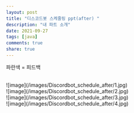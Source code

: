 ```yaml
---
layout: post
title: "디스코드봇 스케줄링 ppt(after) "
description: "내 파트 소개"
date: 2021-09-27
tags: [java]
comments: true
share: true
---
```




파란색 = 피드백

<br>
![image](/images/Discordbot_schedule_after/1.jpg)
<br>
![image](/images/Discordbot_schedule_after/2.jpg)
<br>
![image](/images/Discordbot_schedule_after/3.jpg)
<br>
![image](/images/Discordbot_schedule_after/4.jpg)

